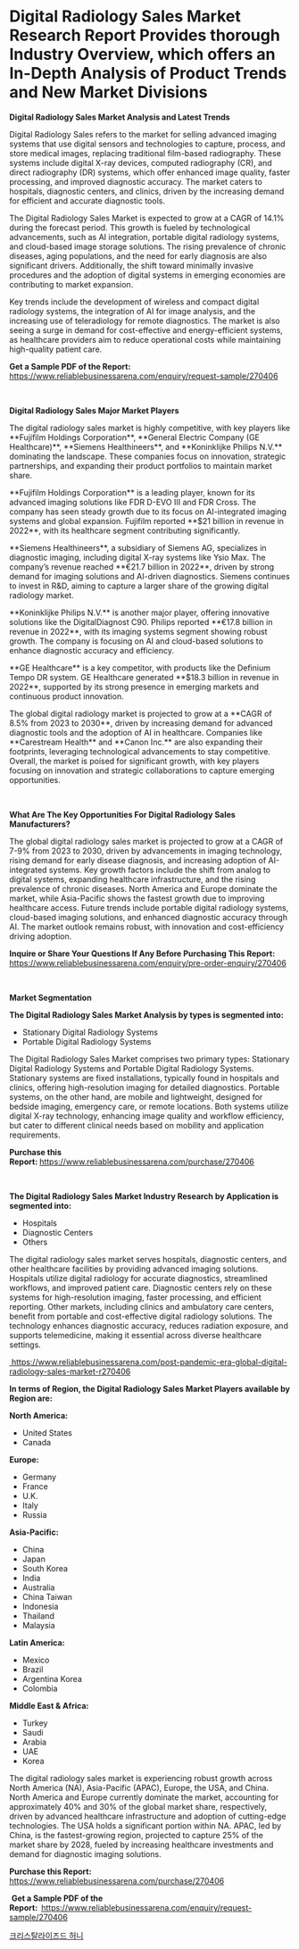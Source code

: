 <p><h1>Digital Radiology Sales Market Research Report Provides thorough Industry Overview, which offers an In-Depth Analysis of Product Trends and New Market Divisions</h1></p><p><strong>Digital Radiology Sales Market Analysis and Latest Trends</strong></p>
<p><p>Digital Radiology Sales refers to the market for selling advanced imaging systems that use digital sensors and technologies to capture, process, and store medical images, replacing traditional film-based radiography. These systems include digital X-ray devices, computed radiography (CR), and direct radiography (DR) systems, which offer enhanced image quality, faster processing, and improved diagnostic accuracy. The market caters to hospitals, diagnostic centers, and clinics, driven by the increasing demand for efficient and accurate diagnostic tools.</p><p>The Digital Radiology Sales Market is expected to grow at a CAGR of 14.1% during the forecast period. This growth is fueled by technological advancements, such as AI integration, portable digital radiology systems, and cloud-based image storage solutions. The rising prevalence of chronic diseases, aging populations, and the need for early diagnosis are also significant drivers. Additionally, the shift toward minimally invasive procedures and the adoption of digital systems in emerging economies are contributing to market expansion.</p><p>Key trends include the development of wireless and compact digital radiology systems, the integration of AI for image analysis, and the increasing use of teleradiology for remote diagnostics. The market is also seeing a surge in demand for cost-effective and energy-efficient systems, as healthcare providers aim to reduce operational costs while maintaining high-quality patient care.</p></p>
<p><strong>Get a Sample PDF of the Report:&nbsp;</strong> <a href="https://www.reliablebusinessarena.com/enquiry/request-sample/270406?utm_campaign=1841&utm_medium=2&utm_source=Github&utm_content=ia&utm_term=21012025&utm_id=digital-radiology-sales">https://www.reliablebusinessarena.com/enquiry/request-sample/270406</a></p>
<p>&nbsp;</p>
<p><strong>Digital Radiology Sales Major Market Players</strong></p>
<p><p>The digital radiology sales market is highly competitive, with key players like **Fujifilm Holdings Corporation**, **General Electric Company (GE Healthcare)**, **Siemens Healthineers**, and **Koninklijke Philips N.V.** dominating the landscape. These companies focus on innovation, strategic partnerships, and expanding their product portfolios to maintain market share.</p><p>**Fujifilm Holdings Corporation** is a leading player, known for its advanced imaging solutions like FDR D-EVO III and FDR Cross. The company has seen steady growth due to its focus on AI-integrated imaging systems and global expansion. Fujifilm reported **$21 billion in revenue in 2022**, with its healthcare segment contributing significantly.</p><p>**Siemens Healthineers**, a subsidiary of Siemens AG, specializes in diagnostic imaging, including digital X-ray systems like Ysio Max. The company’s revenue reached **€21.7 billion in 2022**, driven by strong demand for imaging solutions and AI-driven diagnostics. Siemens continues to invest in R&D, aiming to capture a larger share of the growing digital radiology market.</p><p>**Koninklijke Philips N.V.** is another major player, offering innovative solutions like the DigitalDiagnost C90. Philips reported **€17.8 billion in revenue in 2022**, with its imaging systems segment showing robust growth. The company is focusing on AI and cloud-based solutions to enhance diagnostic accuracy and efficiency.</p><p>**GE Healthcare** is a key competitor, with products like the Definium Tempo DR system. GE Healthcare generated **$18.3 billion in revenue in 2022**, supported by its strong presence in emerging markets and continuous product innovation.</p><p>The global digital radiology market is projected to grow at a **CAGR of 8.5% from 2023 to 2030**, driven by increasing demand for advanced diagnostic tools and the adoption of AI in healthcare. Companies like **Carestream Health** and **Canon Inc.** are also expanding their footprints, leveraging technological advancements to stay competitive. Overall, the market is poised for significant growth, with key players focusing on innovation and strategic collaborations to capture emerging opportunities.</p></p>
<p>&nbsp;</p>
<p><strong>What Are The Key Opportunities For Digital Radiology Sales Manufacturers?</strong></p>
<p><p>The global digital radiology sales market is projected to grow at a CAGR of 7-9% from 2023 to 2030, driven by advancements in imaging technology, rising demand for early disease diagnosis, and increasing adoption of AI-integrated systems. Key growth factors include the shift from analog to digital systems, expanding healthcare infrastructure, and the rising prevalence of chronic diseases. North America and Europe dominate the market, while Asia-Pacific shows the fastest growth due to improving healthcare access. Future trends include portable digital radiology systems, cloud-based imaging solutions, and enhanced diagnostic accuracy through AI. The market outlook remains robust, with innovation and cost-efficiency driving adoption.</p></p>
<p><strong>Inquire or Share Your Questions If Any Before Purchasing This Report:</strong> <a href="https://www.reliablebusinessarena.com/enquiry/pre-order-enquiry/270406?utm_campaign=1841&utm_medium=2&utm_source=Github&utm_content=ia&utm_term=21012025&utm_id=digital-radiology-sales">https://www.reliablebusinessarena.com/enquiry/pre-order-enquiry/270406</a></p>
<p>&nbsp;</p>
<p><strong>Market Segmentation</strong></p>
<p><strong>The Digital Radiology Sales Market Analysis by types is segmented into:</strong></p>
<p><ul><li>Stationary Digital Radiology Systems</li><li>Portable Digital Radiology Systems</li></ul></p>
<p><p>The Digital Radiology Sales Market comprises two primary types: Stationary Digital Radiology Systems and Portable Digital Radiology Systems. Stationary systems are fixed installations, typically found in hospitals and clinics, offering high-resolution imaging for detailed diagnostics. Portable systems, on the other hand, are mobile and lightweight, designed for bedside imaging, emergency care, or remote locations. Both systems utilize digital X-ray technology, enhancing image quality and workflow efficiency, but cater to different clinical needs based on mobility and application requirements.</p></p>
<p><strong>Purchase this Report:&nbsp;</strong><a href="https://www.reliablebusinessarena.com/purchase/270406?utm_campaign=1841&utm_medium=2&utm_source=Github&utm_content=ia&utm_term=21012025&utm_id=digital-radiology-sales">https://www.reliablebusinessarena.com/purchase/270406</a></p>
<p>&nbsp;</p>
<p><strong>The Digital Radiology Sales Market Industry Research by Application is segmented into:</strong></p>
<p><ul><li>Hospitals</li><li>Diagnostic Centers</li><li>Others</li></ul></p>
<p><p>The digital radiology sales market serves hospitals, diagnostic centers, and other healthcare facilities by providing advanced imaging solutions. Hospitals utilize digital radiology for accurate diagnostics, streamlined workflows, and improved patient care. Diagnostic centers rely on these systems for high-resolution imaging, faster processing, and efficient reporting. Other markets, including clinics and ambulatory care centers, benefit from portable and cost-effective digital radiology solutions. The technology enhances diagnostic accuracy, reduces radiation exposure, and supports telemedicine, making it essential across diverse healthcare settings.</p></p>
<p><a href="https://www.reliablebusinessarena.com/post-pandemic-era-global-digital-radiology-sales-market-r270406?utm_campaign=1841&utm_medium=2&utm_source=Github&utm_content=ia&utm_term=21012025&utm_id=digital-radiology-sales">&nbsp;https://www.reliablebusinessarena.com/post-pandemic-era-global-digital-radiology-sales-market-r270406</a></p>
<p><strong>In terms of Region, the Digital Radiology Sales Market Players available by Region are:</strong></p>
<p>
    <p> <strong> North America: </strong>
        <ul>
            <li>United States</li>
            <li>Canada</li>
        </ul>
        </p> 
    <p> <strong> Europe: </strong>
        <ul>
            <li>Germany</li>
            <li>France</li>
            <li>U.K.</li>
            <li>Italy</li>
            <li>Russia</li>
        </ul>
        </p> 
    <p> <strong> Asia-Pacific: </strong>
        <ul>
            <li>China</li>
            <li>Japan</li>
            <li>South Korea</li>
            <li>India</li>
            <li>Australia</li>
            <li>China Taiwan</li>
            <li>Indonesia</li>
            <li>Thailand</li>
            <li>Malaysia</li>
        </ul>
        </p> 
    <p> <strong> Latin America: </strong>
        <ul>
            <li>Mexico</li>
            <li>Brazil</li>
            <li>Argentina Korea</li>
            <li>Colombia</li>
        </ul>
        </p> 
    <p> <strong> Middle East & Africa: </strong>
        <ul>
            <li>Turkey</li>
            <li>Saudi</li>
            <li>Arabia</li>
            <li>UAE</li>
            <li>Korea</li>
        </ul>
    </p>
    </p>
<p><p>The digital radiology sales market is experiencing robust growth across North America (NA), Asia-Pacific (APAC), Europe, the USA, and China. North America and Europe currently dominate the market, accounting for approximately 40% and 30% of the global market share, respectively, driven by advanced healthcare infrastructure and adoption of cutting-edge technologies. The USA holds a significant portion within NA. APAC, led by China, is the fastest-growing region, projected to capture 25% of the market share by 2028, fueled by increasing healthcare investments and demand for diagnostic imaging solutions.</p></p>
<p><strong>Purchase this Report: </strong><a href="https://www.reliablebusinessarena.com/purchase/270406?utm_campaign=1841&utm_medium=2&utm_source=Github&utm_content=ia&utm_term=21012025&utm_id=digital-radiology-sales">https://www.reliablebusinessarena.com/purchase/270406</a></p>
<p>&nbsp;<strong>Get a Sample PDF of the Report:&nbsp;&nbsp;</strong><a href="https://www.reliablebusinessarena.com/enquiry/request-sample/270406?utm_campaign=1841&utm_medium=2&utm_source=Github&utm_content=ia&utm_term=21012025&utm_id=digital-radiology-sales">https://www.reliablebusinessarena.com/enquiry/request-sample/270406</a></p>
<p><strong></strong></p>
<p><p><a href="https://github.com/sougarounis/Market-Research-Report-List-6/blob/main/723096432669.md?utm_campaign=1841&utm_medium=2&utm_source=Github&utm_content=ia&utm_term=21012025&utm_id=digital-radiology-sales">크리스탈라이즈드 허니</a></p></p>